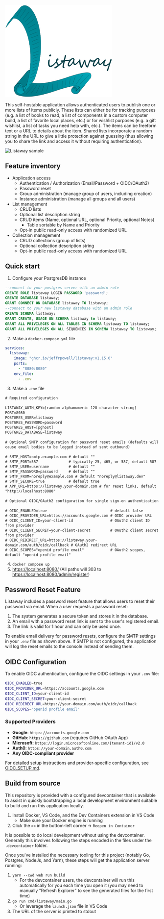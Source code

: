 <img src="./web/app/images/ListawayWordmarkLight.png" alt="Listaway logo" title="Listaway" height="300">

This self-hostable application allows authenticated users to publish one or more lists of items publicly. These lists can either be for tracking purposes (e.g. a list of books to read, a list of components in a custom computer build, a list of favorite local places, etc.) or for wishlist purposes (e.g. a gift wishlist, a list of tasks you need help with, etc.). The items can be freeform text or a URL to details about the item. Shared lists incorporate a random string in the URL to give a little protection against guessing (thus allowing you to share the link and access it without requiring authentication).

<img src="https://files.jeffpowell.dev/listawaysample.jpg" alt="Listaway sample" title="Listaway sample" height="400" width="550">

## Feature inventory
* Application access
  * Authentication / Authorization (Email/Password + OIDC/OAuth2)
  * Password reset
  * Group administration (manage group of users, including creation)
  * Instance administration (manage all groups and all users)
* List management
  * CRUD lists
  * Optional list description string
  * CRUD items (Name, optional URL, optional Priority, optional Notes)
    * Table sortable by Name and Priority
  * Opt-in public read-only access with randomized URL
* Collection management
  * CRUD collections (group of lists)
  * Optional collection description string
  * Opt-in public read-only access with randomized URL

## Quick start

1. Configure your PostgresDB instance
```sql
--connect to your postgres server with an admin role
CREATE ROLE listaway LOGIN PASSWORD 'password';
CREATE DATABASE listaway;
GRANT CONNECT ON DATABASE listaway TO listaway;
--connect to your new listaway database with an admin role
CREATE SCHEMA listaway;
GRANT CREATE, USAGE ON SCHEMA listaway to listaway;
GRANT ALL PRIVILEGES ON ALL TABLES IN SCHEMA listaway TO listaway;
GRANT ALL PRIVILEGES ON ALL SEQUENCES IN SCHEMA listaway TO listaway;

```
2. Make a `docker-compose.yml` file
```yaml
services:
  listaway:
    image: "ghcr.io/jeffrpowell/listaway:v1.15.0"
    ports:
      - "8080:8080"
    env_file:
      - .env
```
3. Make a `.env` file
```
# Required configuration

LISTAWAY_AUTH_KEY=[random alphanumeric 128-character string]
PORT=8080
POSTGRES_USER=listaway
POSTGRES_PASSWORD=password
POSTGRES_HOST=[pghost]
POSTGRES_DATABASE=listaway

# Optional SMTP configuration for password reset emails (defaults will cause email bodies to be logged instead of sent outbound)

# SMTP_HOST=smtp.example.com # default ""
# SMTP_PORT=587              # typically 25, 465, or 587, default 587
# SMTP_USER=username         # default ""
# SMTP_PASSWORD=password     # default ""
# SMTP_FROM=noreply@example.com # default "noreply@listaway.dev"
# SMTP_SECURE=true           # default true
# APP_URL=https://listaway.your-domain.com # for reset links, default "http://localhost:8080"

# Optional OIDC/OAuth2 configuration for single sign-on authentication

# OIDC_ENABLED=true                             # default false
# OIDC_PROVIDER_URL=https://accounts.google.com # OIDC provider URL
# OIDC_CLIENT_ID=your-client-id                 # OAuth2 client ID from provider
# OIDC_CLIENT_SECRET=your-client-secret         # OAuth2 client secret from provider
# OIDC_REDIRECT_URL=https://listaway.your-domain.com/auth/oidc/callback # OAuth2 redirect URL
# OIDC_SCOPES="openid profile email"            # OAuth2 scopes, default "openid profile email"
```
4. `docker compose up`
5. [https://localhost:8080/](https://localhost:8080/) (All paths will 303 to [https://localhost:8080/admin/register](https://localhost:8080/admin/register))


## Password Reset Feature

Listaway includes a password reset feature that allows users to reset their password via email. When a user requests a password reset:

1. The system generates a secure token and stores it in the database.
2. An email with a password reset link is sent to the user's registered email.
3. The link is valid for 1 hour and can only be used once.

To enable email delivery for password resets, configure the SMTP settings in your `.env` file as shown above. If SMTP is not configured, the application will log the reset emails to the console instead of sending them.

## OIDC Configuration

To enable OIDC authentication, configure the OIDC settings in your `.env` file:

```bash
OIDC_ENABLED=true
OIDC_PROVIDER_URL=https://accounts.google.com
OIDC_CLIENT_ID=your-client-id
OIDC_CLIENT_SECRET=your-client-secret
OIDC_REDIRECT_URL=https://your-domain.com/auth/oidc/callback
OIDC_SCOPES="openid profile email"
```

### Supported Providers

- **Google**: `https://accounts.google.com`
- **GitHub**: `https://github.com` (requires GitHub OAuth App)
- **Microsoft**: `https://login.microsoftonline.com/{tenant-id}/v2.0`
- **Auth0**: `https://your-domain.auth0.com`
- **Any OIDC-compliant provider**

For detailed setup instructions and provider-specific configuration, see [OIDC_SETUP.md](./OIDC_SETUP.md).

## Build from source
This repository is provided with a configured devcontainer that is available to assist in quickly bootstrapping a local development environment suitable to build and run this application locally. 

1. Install Docker, VS Code, and the Dev Containers extension in VS Code
    * Make sure your Docker engine is running
2. Click the `><` in the bottom-left corner -> `Reopen in Container`

It is possible to do local development without using the devcontainer. Generally this involves following the steps encoded in the files under the `.devcontainer` folder.

Once you've installed the necessary tooling for this project (notably Go, Postgres, NodeJs, and Yarn), these steps will get the application server running:

1. `yarn --cwd web run build`
    * For the devcontainer users, the devcontainer will run this automatically for you each time you open it (you may need to manually "Refresh Explorer" to see the generated files for the first time)
2. `go run cmd/listaway/main.go`
    * Or leverage the `launch.json` file in VS Code
3. The URL of the server is printed to stdout